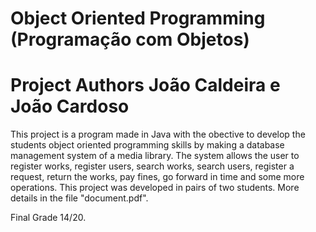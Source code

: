 # Object Oriented Programming (Programação com Objetos)
# Project Authors João Caldeira e João Cardoso
This project is a program made in Java with the obective to develop the students object oriented programming skills by making a database management system of a media library. The system allows the user to register works, register users, search works, search users, register a request, return the works, pay fines, go forward in time and some more operations. This project was developed in pairs of two students.
More details in the file "document.pdf".

Final Grade 14/20.
